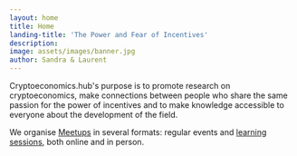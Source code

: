 ```yaml
---
layout: home
title: Home
landing-title: 'The Power and Fear of Incentives'
description:
image: assets/images/banner.jpg
author: Sandra & Laurent
---
```


Cryptoeconomics.hub's purpose is to promote research on cryptoeconomics, make connections between people who share the same passion for the power of incentives and to make knowledge accessible to everyone about the development of the field.

We organise [Meetups](https://www.meetup.com/cryptoeconomics-hub/) in several formats: regular events and [learning sessions](https://t.me/CEsessions), both online and in person. 
